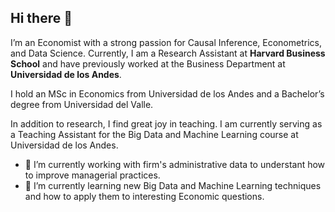 ## Hi there 👋

I’m an Economist with a strong passion for Causal Inference, Econometrics, and Data Science. 
Currently, I am a Research Assistant at **Harvard Business School** and have previously worked at the Business Department at **Universidad de los Andes**. 

I hold an MSc in Economics from Universidad de los Andes and a Bachelor’s degree from Universidad del Valle.

In addition to research, I find great joy in teaching. I am currently serving as a Teaching Assistant for the Big Data and Machine Learning course at Universidad de los Andes.

- 🔭 I’m currently working with firm's administrative data to understant how to improve managerial practices.
- 🌱 I’m currently learning new Big Data and Machine Learning techniques and how to apply them to interesting Economic questions.
  

<!--
**RengifoAndres/RengifoAndres** is a ✨ _special_ ✨ repository because its `README.md` (this file) appears on your GitHub profile.

Here are some ideas to get you started:

- 🔭 I’m currently working on ...
- 🌱 I’m currently learning ...
- 👯 I’m looking to collaborate on ...
- 🤔 I’m looking for help with ...
- 💬 Ask me about ...
- 📫 How to reach me: ...
- 😄 Pronouns: ...
- ⚡ Fun fact: ...
-->
